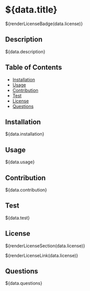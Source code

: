 # ${data.title}

${renderLicenseBadge(data.license)}

## Description

${data.description}

## Table of Contents

- [Installation](#installation)
- [Usage](#usage)
- [Contribution](#contribution)
- [Test](#test)
- [License](#license)
- [Questions](#questions)

## Installation

${data.installation}

## Usage

${data.usage}

## Contribution

${data.contribution}

## Test

${data.test}

## License

${renderLicenseSection(data.license)}

${renderLicenseLink(data.license)}

## Questions

${data.questions}
